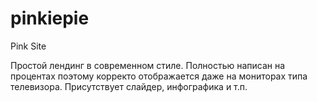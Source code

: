 # pinkiepie
Pink Site

Простой лендинг в современном стиле. Полностью написан на процентах поэтому корректо отображается даже на мониторах типа телевизора. Присутствует слайдер, инфографика и т.п.
